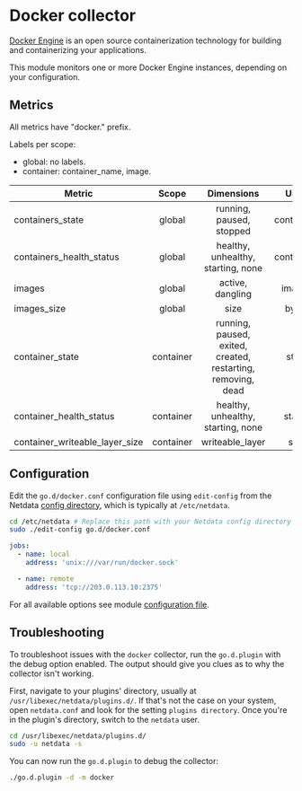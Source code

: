 <!--
title: "Docker monitoring with Netdata"
description: "Monitor Docker containers health metrics and data usage metrics."
custom_edit_url: "https://github.com/netdata/go.d.plugin/edit/master/modules/docker/README.md"
sidebar_label: "Docker"
learn_status: "Published"
learn_topic_type: "References"
learn_rel_path: "Integrations/Monitor/Virtualized environments/Containers"
-->

# Docker collector

[Docker Engine](https://docs.docker.com/engine/) is an open source containerization technology for building and
containerizing your applications.

This module monitors one or more Docker Engine instances, depending on your configuration.

## Metrics

All metrics have "docker." prefix.

Labels per scope:

- global: no labels.
- container: container_name, image.

| Metric                         |   Scope   |                          Dimensions                          |   Units    |
|--------------------------------|:---------:|:------------------------------------------------------------:|:----------:|
| containers_state               |  global   |                   running, paused, stopped                   | containers |
| containers_health_status       |  global   |              healthy, unhealthy, starting, none              | containers |
| images                         |  global   |                       active, dangling                       |   images   |
| images_size                    |  global   |                             size                             |   bytes    |
| container_state                | container | running, paused, exited, created, restarting, removing, dead |   state    |
| container_health_status        | container |              healthy, unhealthy, starting, none              |   status   |
| container_writeable_layer_size | container |                       writeable_layer                        |    size    |

## Configuration

Edit the `go.d/docker.conf` configuration file using `edit-config` from the
Netdata [config directory](https://github.com/netdata/netdata/blob/master/docs/configure/nodes.md), which is typically
at `/etc/netdata`.

```bash
cd /etc/netdata # Replace this path with your Netdata config directory
sudo ./edit-config go.d/docker.conf
```

```yaml
jobs:
  - name: local
    address: 'unix:///var/run/docker.sock'

  - name: remote
    address: 'tcp://203.0.113.10:2375'
```

For all available options see
module [configuration file](https://github.com/netdata/go.d.plugin/blob/master/config/go.d/docker.conf).

## Troubleshooting

To troubleshoot issues with the `docker` collector, run the `go.d.plugin` with the debug option enabled. The output
should give you clues as to why the collector isn't working.

First, navigate to your plugins' directory, usually at `/usr/libexec/netdata/plugins.d/`. If that's not the case on your
system, open `netdata.conf` and look for the setting `plugins directory`. Once you're in the plugin's directory, switch
to the `netdata` user.

```bash
cd /usr/libexec/netdata/plugins.d/
sudo -u netdata -s
```

You can now run the `go.d.plugin` to debug the collector:

```bash
./go.d.plugin -d -m docker
```
